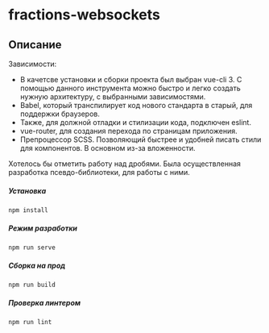 # fractions-websockets

## Описание

Зависимости: 
- В качетсве установки и сборки проекта был выбран vue-cli 3.
С помощью данного инструмента можно быстро и легко создать нужную архитектуру, с выбранными зависимостями.
- Babel, который транспилирует код нового стандарта в старый, для поддержки браузеров.
- Также, для должной отладки и стилизации кода, подключен eslint.
- vue-router, для создания перехода по страницам приложения. 
- Препроцессор SCSS. Позволяющий быстрее и удобней писать стили для компонентов. В основном из-за вложенности.

Хотелось бы отметить работу над дробями. Была осуществленная разработка псевдо-библиотеки, для работы с ними.

##### Установка
```
npm install
```

##### Режим разработки
```
npm run serve
```

##### Сборка на прод
```
npm run build
```

##### Проверка линтером
```
npm run lint
```


